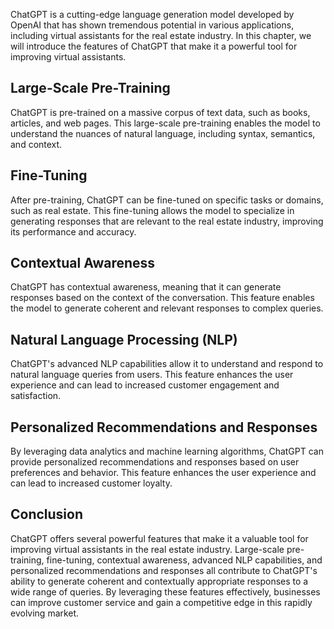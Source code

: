 

ChatGPT is a cutting-edge language generation model developed by OpenAI that has shown tremendous potential in various applications, including virtual assistants for the real estate industry. In this chapter, we will introduce the features of ChatGPT that make it a powerful tool for improving virtual assistants.

Large-Scale Pre-Training
------------------------

ChatGPT is pre-trained on a massive corpus of text data, such as books, articles, and web pages. This large-scale pre-training enables the model to understand the nuances of natural language, including syntax, semantics, and context.

Fine-Tuning
-----------

After pre-training, ChatGPT can be fine-tuned on specific tasks or domains, such as real estate. This fine-tuning allows the model to specialize in generating responses that are relevant to the real estate industry, improving its performance and accuracy.

Contextual Awareness
--------------------

ChatGPT has contextual awareness, meaning that it can generate responses based on the context of the conversation. This feature enables the model to generate coherent and relevant responses to complex queries.

Natural Language Processing (NLP)
---------------------------------

ChatGPT's advanced NLP capabilities allow it to understand and respond to natural language queries from users. This feature enhances the user experience and can lead to increased customer engagement and satisfaction.

Personalized Recommendations and Responses
------------------------------------------

By leveraging data analytics and machine learning algorithms, ChatGPT can provide personalized recommendations and responses based on user preferences and behavior. This feature enhances the user experience and can lead to increased customer loyalty.

Conclusion
----------

ChatGPT offers several powerful features that make it a valuable tool for improving virtual assistants in the real estate industry. Large-scale pre-training, fine-tuning, contextual awareness, advanced NLP capabilities, and personalized recommendations and responses all contribute to ChatGPT's ability to generate coherent and contextually appropriate responses to a wide range of queries. By leveraging these features effectively, businesses can improve customer service and gain a competitive edge in this rapidly evolving market.
